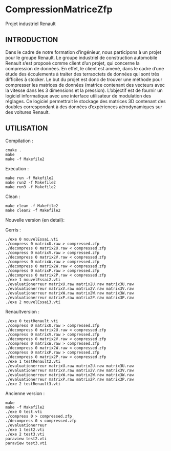 CompressionMatriceZfp
===
Projet industriel Renault

INTRODUCTION
------------

Dans le cadre de notre formation d’ingénieur, nous participons à un projet pour le groupe Renault.
Le groupe industriel de construction automobile Renault s’est proposé comme client d’un projet, qui concerne la compression de données. En effet, le client est amené, dans le cadre d’une étude des écoulements à traiter des terraoctets de données qui sont très difficiles à stocker.
Le but du projet est donc de trouver une méthode pour compresser les matrices de données (matrice contenant des vecteurs avec la vitesse dans les 3 dimensions et la pression). L’objectif est de fournir un logiciel informatique avec une interface utilisateur de modulation des réglages. Ce logiciel permettrait le stockage des matrices 3D contenant des doubles correspondant à des données d’expériences aérodynamiques sur des voitures Renault.

UTILISATION
------------

Compilation :

    cmake .
    make
    make -f Makefile2


Execution :

    make run -f Makefile2
    make run2 -f Makefile2
    make run3 -f Makefile2


Clean :

    make clean -f Makefile2
    make clean2 -f Makefile2



Nouvelle version (en detail):

Gerris :

    ./exe 0 nouvelEssai.vti
    ./compress 0 matrixU.raw > compressed.zfp
    ./decompress 0 matrix2U.raw < compressed.zfp
    ./compress 0 matrixV.raw > compressed.zfp
    ./decompress 0 matrix2V.raw < compressed.zfp
    ./compress 0 matrixW.raw > compressed.zfp
    ./decompress 0 matrix2W.raw < compressed.zfp
    ./compress 0 matrixP.raw > compressed.zfp
    ./decompress 0 matrix2P.raw < compressed.zfp
    ./exe 1 nouvelEssai2.vti
    ./evaluationerreur matrixU.raw matrix2U.raw matrix3U.raw
    ./evaluationerreur matrixV.raw matrix2V.raw matrix3V.raw
    ./evaluationerreur matrixW.raw matrix2W.raw matrix3W.raw
    ./evaluationerreur matrixP.raw matrix2P.raw matrix3P.raw
    ./exe 2 nouvelEssai3.vti


Renaultversion :

    ./exe 0 testRenault.vti
    ./compress 0 matrixU.raw > compressed.zfp
    ./decompress 0 matrix2U.raw < compressed.zfp
    ./compress 0 matrixV.raw > compressed.zfp
    ./decompress 0 matrix2V.raw < compressed.zfp
    ./compress 0 matrixW.raw > compressed.zfp
    ./decompress 0 matrix2W.raw < compressed.zfp
    ./compress 0 matrixP.raw > compressed.zfp
    ./decompress 0 matrix2P.raw < compressed.zfp
    ./exe 1 testRenault2.vti
    ./evaluationerreur matrixU.raw matrix2U.raw matrix3U.raw
    ./evaluationerreur matrixV.raw matrix2V.raw matrix3V.raw
    ./evaluationerreur matrixW.raw matrix2W.raw matrix3W.raw
    ./evaluationerreur matrixP.raw matrix2P.raw matrix3P.raw
    ./exe 2 testRenault3.vti


Ancienne version :

    make
    make -f Makefile2
    ./exe 0 test.vti
    ./compress 0 > compressed.zfp
    ./decompress 0 < compressed.zfp
    ./evaluationerreur
    ./exe 1 test2.vti
    ./exe 2 test3.vti
    paraview test2.vti 
    paraview test3.vti
